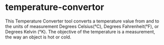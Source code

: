 # temperature-convertor
This Temperature Converter tool converts a temperature value from and to the units of measurement Degrees Celsius(°C), Degrees Fahrenheit(°F), or Degrees Kelvin (°K). The objective of the temperature is a measurement, the way an object is hot or cold.
